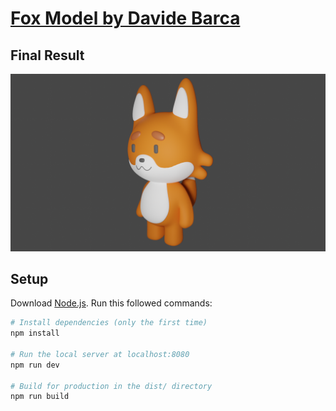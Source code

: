 # [Fox Model by Davide Barca](https://fox-model.vercel.app/)

## Final Result
<a href="https://fox-model.vercel.app/" target="_blank">
  <img src="/static/Fox/finalRender.png">
</a>

## Setup
Download [Node.js](https://nodejs.org/en/download/).
Run this followed commands:

``` bash
# Install dependencies (only the first time)
npm install

# Run the local server at localhost:8080
npm run dev

# Build for production in the dist/ directory
npm run build
```

